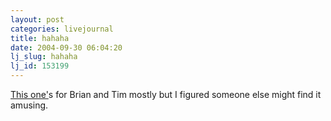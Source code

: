 ```yaml
---
layout: post
categories: livejournal
title: hahaha
date: 2004-09-30 06:04:20
lj_slug: hahaha
lj_id: 153199
---
```

[This one'](http://adventurers-comic.com/d/0286.html)s for Brian and Tim mostly but I figured someone else might find it amusing.

